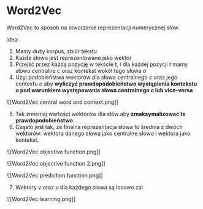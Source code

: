 # Word2Vec

Word2Vec to sposób na stworzenie reprezentacji numerycznej słów.



Idea:

1. Mamy duży korpus, zbiór tekstu
2. Każde słowo jest reprezentowane jako wektor
3. Przejść przez każdą pozycję w tekście $t$, i dla każdej pozycji $t$ mamy słowo centralne $c$ oraz kontekst wokół tego słowa $o$
4. Użyj podobieństwa wektorów dla słowa centralnego $c$ oraz jego contextu $o$ aby **wyliczyć prawdopodobieństwo wystąpienia kontekstu $o$ pod warunkiem występowania słowa centralnego $c$ lub vice-versa**

![[Word2Vec central word and context.png]]

5. Tak zmieniaj wartości wektorów dla słów aby **zmaksymalizować te prawdopodobieństwo**
6. Często jest tak, że finalna reprezentacja słowa to średnia z dwóch wektorów: wektora danego słowa jako centralne słowo i wektora jako kontekst.

![[Word2Vec objective function.png]]

![[Word2Vec objective function 2.png]]

![[Word2Vec prediction function.png]]


7. Wektory $v$ oraz $u$ dla każdego słowa są losowo zai

![[Word2Vec learning.png]]